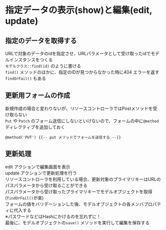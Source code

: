 # 指定データの表示(show)と編集(edit, update)

## 指定のデータを取得する
URLで対象のデータのidを指定させ、URLパラメータとして受け取ったidでモデルインスタンスをつくる  
`モデルクラス::find(id)` のように書ける  
`find()` メソッドのほかに、指定のIDが見つからなかった時に404 エラーを返す`findOrFail()` もある

## 更新用フォームの作成
新規作成の場合と変わりないが、リソースコントローラではPostメソッドを受け取らない  
`Put` や `Patch` のフォーム送信にしないといけないので、フォームの中に`@method` ディレクティブを追加しておく
```
@method('PUT') {{-- put メソッドでフォームを送信する --}}
```

## 更新処理
edit アクションで編集画面を表示  
update アクションで更新処理を行う  
リソースコントローラを利用している場合、更新対象のプライマリキーはURLのパスパラメータから受け取ることができる  
パスパラメータから受け取ったプライマリキーでモデルオブジェクトを取得(`findOrFail()`が楽)  
フォームの値をバリデーションした後、モデルオブジェクトの各メンバプロパティに代入する  
※パスワードなどはHashにかけるのを忘れずに！  
最後に、モデルオブジェクトの`save()` メソッドを実行して編集を保存する
